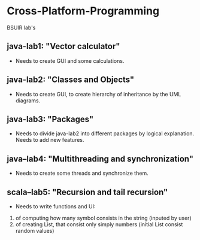 # Cross-Platform-Programming
BSUIR lab's

## java-lab1: "Vector calculator"
  * Needs to create GUI and some calculations.
    
## java-lab2: "Classes and Objects"
  * Needs to create GUI, to create hierarchy of inheritance by the UML diagrams.

## java-lab3: "Packages"
  * Needs to divide java-lab2 into different packages by logical explanation. Needs to add new features.

## java–lab4: "Multithreading and synchronization"
  * Needs to create some threads and synchronize them. 
  
  ## scala–lab5: "Recursion and tail recursion"
  * Needs to write functions and UI: 
  1) of computing how many symbol consists in the string (inputed by user)
  2) of creating List, that consist only simply numbers (initial List consist random values)
  
